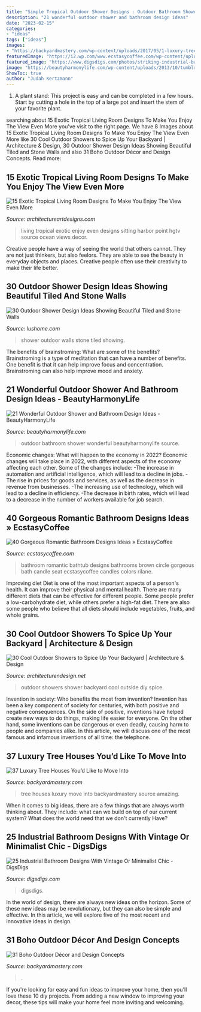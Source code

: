 ```yaml
---
title: "Simple Tropical Outdoor Shower Designs : Outdoor Bathroom Shower Wonderful Beautyharmonylife Source"
description: "21 wonderful outdoor shower and bathroom design ideas"
date: "2023-02-15"
categories:
- "ideas"
tags: ["ideas"]
images:
- "https://backyardmastery.com/wp-content/uploads/2017/05/1-luxury-tree-houses.jpg"
featuredImage: "https://i2.wp.com/www.ecstasycoffee.com/wp-content/uploads/2016/10/Beautiful-Circle-Bathtub-with-Brown-Seat.jpg?resize=673%2C900"
featured_image: "https://www.digsdigs.com/photos/striking-industrial-bathroom-designs-16.jpg"
image: "https://beautyharmonylife.com/wp-content/uploads/2013/10/tumblr_lt69ybK2qT1qh8c0xo1_400.jpg"
ShowToc: true
author: "Judah Kertzmann"
---
```



1. A plant stand: This project is easy and can be completed in a few hours. Start by cutting a hole in the top of a large pot and insert the stem of your favorite plant.

	

		
searching about 15 Exotic Tropical Living Room Designs To Make You Enjoy The View Even More you've visit to the right page. We have 8 Images about 15 Exotic Tropical Living Room Designs To Make You Enjoy The View Even More like 30 Cool Outdoor Showers to Spice Up Your Backyard | Architecture &amp; Design, 30 Outdoor Shower Design Ideas Showing Beautiful Tiled and Stone Walls and also 31 Boho Outdoor Décor and Design Concepts. Read more:
		
    
## 15 Exotic Tropical Living Room Designs To Make You Enjoy The View Even More

<img loading=lazy src="https://www.architectureartdesigns.com/wp-content/uploads/2015/01/15-Exotic-Tropical-Living-Room-Designs-To-Make-You-Enjoy-The-View-Even-More-8-630x420.jpg" onerror="this.onerror=null;this.src='https://tse1.mm.bing.net/th?id=OIP.vm4CiYi9jFtRVCYZ8u3TXQHaE8&amp;pid=15.1';" alt="15 Exotic Tropical Living Room Designs To Make You Enjoy The View Even More">

_Source: architectureartdesigns.com_

>living tropical exotic enjoy even designs sitting harbor point hgtv source ocean views decor. 

	

Creative people have a way of seeing the world that others cannot. They are not just thinkers, but also feelors. They are able to see the beauty in everyday objects and places. Creative people often use their creativity to make their life better.

    
## 30 Outdoor Shower Design Ideas Showing Beautiful Tiled And Stone Walls

<img loading=lazy src="http://www.lushome.com/wp-content/uploads/2015/04/outdoor-shower-design-ideas-15.jpg" onerror="this.onerror=null;this.src='https://tse4.mm.bing.net/th?id=OIP.fDmO3EPIG60Hs3AEgjCVaAAAAA&amp;pid=15.1';" alt="30 Outdoor Shower Design Ideas Showing Beautiful Tiled and Stone Walls">

_Source: lushome.com_

>shower outdoor walls stone tiled showing. 

	

The benefits of brainstroming: What are some of the benefits?
Brainstroming is a type of meditation that can have a number of benefits. One benefit is that it can help improve focus and concentration. Brainstroming can also help improve mood and anxiety.

    
## 21 Wonderful Outdoor Shower And Bathroom Design Ideas - BeautyHarmonyLife

<img loading=lazy src="https://beautyharmonylife.com/wp-content/uploads/2013/10/tumblr_lt69ybK2qT1qh8c0xo1_400.jpg" onerror="this.onerror=null;this.src='https://tse1.mm.bing.net/th?id=OIP.ENBqo0FInImbLcdjXNHNhQHaLJ&amp;pid=15.1';" alt="21 Wonderful Outdoor Shower and Bathroom Design Ideas - BeautyHarmonyLife">

_Source: beautyharmonylife.com_

>outdoor bathroom shower wonderful beautyharmonylife source. 

	

Economic changes: What will happen to the economy in 2022?
Economic changes will take place in 2022, with different aspects of the economy affecting each other. Some of the changes include: 
-The increase in automation and artificial intelligence, which will lead to a decline in jobs. 
-The rise in prices for goods and services, as well as the decrease in revenue from businesses. 
-The increasing use of technology, which will lead to a decline in efficiency. 
-The decrease in birth rates, which will lead to a decrease in the number of workers available for job search.

    
## 40 Gorgeous Romantic Bathroom Designs Ideas » EcstasyCoffee

<img loading=lazy src="https://i2.wp.com/www.ecstasycoffee.com/wp-content/uploads/2016/10/Beautiful-Circle-Bathtub-with-Brown-Seat.jpg?resize=673%2C900" onerror="this.onerror=null;this.src='https://tse2.mm.bing.net/th?id=OIP.Pjlrg1Mk-c90_UL5xVT0vwHaJ5&amp;pid=15.1';" alt="40 Gorgeous Romantic Bathroom Designs Ideas » EcstasyCoffee">

_Source: ecstasycoffee.com_

>bathroom romantic bathtub designs bathrooms brown circle gorgeous bath candle seat ecstasycoffee candles colors rilane. 

	

Improving diet
Diet is one of the most important aspects of a person's health. It can improve their physical and mental health. There are many different diets that can be effective for different people. Some people prefer a low-carbohydrate diet, while others prefer a high-fat diet. There are also some people who believe that all diets should include vegetables, fruits, and whole grains.

    
## 30 Cool Outdoor Showers To Spice Up Your Backyard | Architecture &amp; Design

<img loading=lazy src="https://cdn.architecturendesign.net/wp-content/uploads/2014/09/diy-outside-shower-9.jpg" onerror="this.onerror=null;this.src='https://tse4.mm.bing.net/th?id=OIP.axl1P8U5i2JbRqfk5OQPQAHaLm&amp;pid=15.1';" alt="30 Cool Outdoor Showers to Spice Up Your Backyard | Architecture &amp; Design">

_Source: architecturendesign.net_

>outdoor showers shower backyard cool outside diy spice. 

	

Invention in society: Who benefits the most from invention?
Invention has been a key component of society for centuries, with both positive and negative consequences. On the side of positive, inventions have helped create new ways to do things, making life easier for everyone. On the other hand, some inventions can be dangerous or even deadly, causing harm to people and companies alike. In this article, we will discuss one of the most famous and infamous inventions of all time: the telephone.

    
## 37 Luxury Tree Houses You’d Like To Move Into

<img loading=lazy src="https://backyardmastery.com/wp-content/uploads/2017/05/1-luxury-tree-houses.jpg" onerror="this.onerror=null;this.src='https://tse4.mm.bing.net/th?id=OIP.jwZHBTjfjlDSRMDne0Mf_AHaLP&amp;pid=15.1';" alt="37 Luxury Tree Houses You’d Like to Move Into">

_Source: backyardmastery.com_

>tree houses luxury move into backyardmastery source amazing. 

	

When it comes to big ideas, there are a few things that are always worth thinking about. They include: what can we build on top of our current system? What does the world need that we don't currently Have?

    
## 25 Industrial Bathroom Designs With Vintage Or Minimalist Chic - DigsDigs

<img loading=lazy src="https://www.digsdigs.com/photos/striking-industrial-bathroom-designs-16.jpg" onerror="this.onerror=null;this.src='https://tse3.mm.bing.net/th?id=OIP.Q6QFwST9O1QwKo_VOUuergHaLH&amp;pid=15.1';" alt="25 Industrial Bathroom Designs With Vintage Or Minimalist Chic - DigsDigs">

_Source: digsdigs.com_

>digsdigs. 

	

In the world of design, there are always new ideas on the horizon. Some of these new ideas may be revolutionary, but they can also be simple and effective. In this article, we will explore five of the most recent and innovative ideas in design.

    
## 31 Boho Outdoor Décor And Design Concepts

<img loading=lazy src="https://backyardmastery.com/wp-content/uploads/2017/05/1-boho-outdoor.jpg" onerror="this.onerror=null;this.src='https://tse4.mm.bing.net/th?id=OIP.eMyQTn280joXY6QhqDboywDMEy&amp;pid=15.1';" alt="31 Boho Outdoor Décor and Design Concepts">

_Source: backyardmastery.com_

>. 

	

If you're looking for easy and fun ideas to improve your home, then you'll love these 10 diy projects. From adding a new window to improving your decor, these tips will make your home feel more inviting and welcoming.

